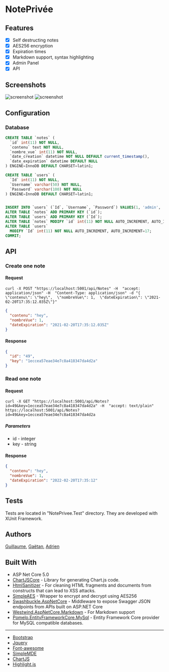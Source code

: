 # NotePrivée

## Features
- [x] Self destructing notes
- [x] AES256 encryption
- [X] Expiration times
- [X] Markdown support, syntax highlighting
- [x] Admin Panel
- [x] API

## Screenshots
![screenshot](https://github.com/guillaC/NotePrivee/blob/main/Images/Cycle%20de%20vie.png?raw=true)
![screenshot](https://github.com/guillaC/NotePrivee/blob/main/Images/AdminPanel.png)

## Configuration
### Database
```SQL
CREATE TABLE `notes` (
  `id` int(11) NOT NULL,
  `contenu` text NOT NULL,
  `nombre_vue` int(11) NOT NULL,
  `date_creation` datetime NOT NULL DEFAULT current_timestamp(),
  `date_expiration` datetime DEFAULT NULL
) ENGINE=InnoDB DEFAULT CHARSET=latin1;

CREATE TABLE `users` (
  `Id` int(11) NOT NULL,
  `Username` varchar(50) NOT NULL,
  `Password` varchar(100) NOT NULL
) ENGINE=InnoDB DEFAULT CHARSET=latin1;


INSERT INTO `users` (`Id`, `Username`, `Password`) VALUES(1, 'admin', 'd033e22ae348aeb5660fc2140aec35850c4da997'); -- admin/admin
ALTER TABLE `notes` ADD PRIMARY KEY (`id`);
ALTER TABLE `users` ADD PRIMARY KEY (`Id`);
ALTER TABLE `notes` MODIFY `id` int(11) NOT NULL AUTO_INCREMENT, AUTO_INCREMENT=48;
ALTER TABLE `users`
  MODIFY `Id` int(11) NOT NULL AUTO_INCREMENT, AUTO_INCREMENT=17;
COMMIT;
```

## API
### Create one note
#### Request
`curl -X POST "https://localhost:5001/api/Notes" -H  "accept: application/json" -H  "Content-Type: application/json" -d "{  \"contenu\": \"hey\",  \"nombreVue\": 1,  \"dateExpiration\": \"2021-02-20T17:35:12.035Z\"}"`
```json
{
  "contenu": "hey",
  "nombreVue": 1,
  "dateExpiration": "2021-02-20T17:35:12.035Z"
}
```

#### Response
```json
{
  "id": "49",
  "key": "1eccea57eae34e7c8a418347da4d2a"
}
```

### Read one note
#### Request
`curl -X GET "https://localhost:5001/api/Notes?id=49&key=1eccea57eae34e7c8a418347da4d2a" -H  "accept: text/plain"`
`https://localhost:5001/api/Notes?id=49&key=1eccea57eae34e7c8a418347da4d2a`
##### Parameters
* id - integer
* key - string
#### Response
```json
{
  "contenu": "hey",
  "nombreVue": 1,
  "dateExpiration": "2022-02-20T17:35:12"
}
```

## Tests
Tests are located in "NotePrivee.Test" directory. They are developed with XUnit Framework.

## Authors
[Guillaume](https://github.com/guillaC), [Gaëtan](https://github.com/gashtan), [Adrien](https://github.com/AdriPhilip)

## Built With
- ASP Net Core 5.0
- [ChartJSCore](https://github.com/mattosaurus/ChartJSCore) -  Library for generating Chart.js code.
- [HtmlSanitizer](https://github.com/mganss/HtmlSanitizer) - For cleaning HTML fragments and documents from constructs that can lead to XSS attacks.
- [SimpleAES](https://github.com/jonjomckay/dotnet-simpleaes) - Wrapper to encrypt and decrypt using AES256
- [Swashbuckle.AspNetCore](https://github.com/domaindrivendev/Swashbuckle.AspNetCore) - Middleware to expose Swagger JSON endpoints from APIs built on ASP.NET Core
- [Westwind.AspNetCore.Markdown](https://github.com/RickStrahl/Westwind.AspNetCore.Markdown) - For Markdown support 
- [Pomelo.EntityFrameworkCore.MySql](https://github.com/PomeloFoundation/Pomelo.EntityFrameworkCore.MySql) - Entity Framework Core provider for MySQL compatible databases.
---
- [Bootstrap](https://getbootstrap.com/)
- [Jquery](https://jquery.com/)
- [Font-awesome](https://fontawesome.com/)
- [SimpleMDE](https://simplemde.com/)
- [ChartJS](https://www.chartjs.org/)
- [Highlight.js](https://highlightjs.org/)
